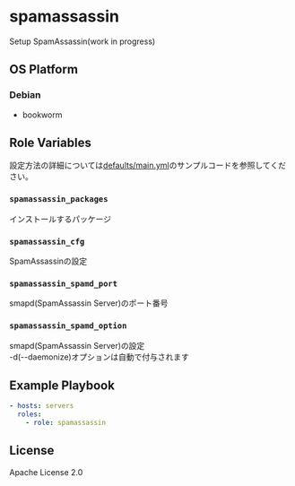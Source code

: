 spamassassin
=================

Setup SpamAssassin(work in progress)

OS Platform
-----------------

### Debian

- bookworm

Role Variables
--------------

設定方法の詳細については[defaults/main.yml](defaults/main.yml)のサンプルコードを参照してください。

### `spamassassin_packages`

インストールするパッケージ

### `spamassassin_cfg`

SpamAssassinの設定

### `spamassassin_spamd_port`

smapd(SpamAssassin Server)のポート番号

### `spamassassin_spamd_option`

smapd(SpamAssassin Server)の設定  
-d(--daemonize)オプションは自動で付与されます

Example Playbook
--------------

```yaml
- hosts: servers
  roles:
    - role: spamassassin
```

License
--------------

Apache License 2.0
